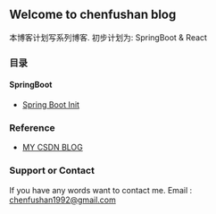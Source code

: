 ## Welcome to chenfushan blog

本博客计划写系列博客. 初步计划为: SpringBoot & React

### 目录

#### SpringBoot

- [Spring Boot Init](springboot/spring-boot-annotation)

### Reference

- [MY CSDN BLOG](https://http://blog.csdn.net/alps1992)

### Support or Contact

If you have any words want to contact me. Email : chenfushan1992@gmail.com
